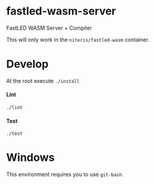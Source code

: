 # fastled-wasm-server

FastLED WASM Server + Compiler

This will only work in the `niteris/fastled-wasm` container.

# Develop

At the root execute `./install`

#### Lint

`./lint`

#### Test

`./test`

# Windows

This environment requires you to use `git-bash`.

